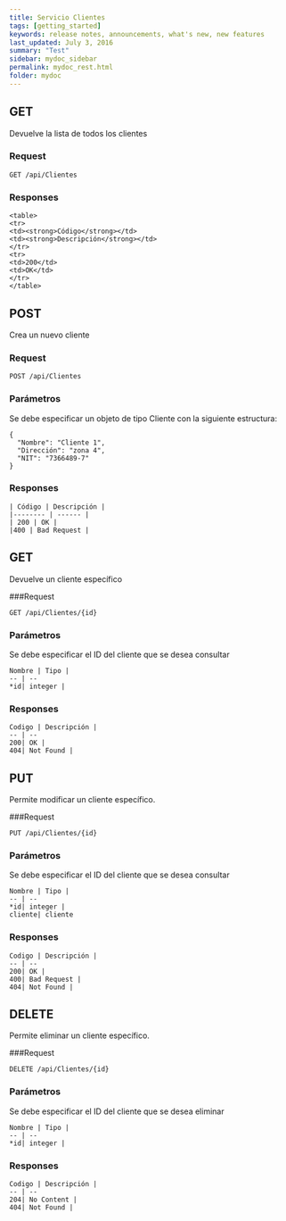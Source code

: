 ```yaml
---
title: Servicio Clientes
tags: [getting_started]
keywords: release notes, announcements, what's new, new features
last_updated: July 3, 2016
summary: "Test"
sidebar: mydoc_sidebar
permalink: mydoc_rest.html
folder: mydoc
---
```


## GET

Devuelve la lista de todos los clientes

### Request

```yamll
GET /api/Clientes
```

### Responses
```yamll
<table>
<tr>
<td><strong>Código</strong></td>
<td><strong>Descripción</strong></td>
</tr>
<tr>
<td>200</td>
<td>OK</td>
</tr>
</table>
```

## POST
Crea un nuevo cliente

### Request
```yamll
POST /api/Clientes
```

### Parámetros
Se debe especificar un objeto de tipo Cliente con la siguiente estructura:
```yamll
{
  "Nombre": "Cliente 1",
  "Dirección": "zona 4",
  "NIT": "7366489-7"
}
```

### Responses
```yamll
| Código | Descripción |
|-------- | ------ |
| 200 | OK |
|400 | Bad Request |
```

## GET
Devuelve un cliente específico

###Request
```yamll
GET /api/Clientes/{id}
```

### Parámetros
Se debe especificar el ID del cliente que se desea consultar

```yamll
Nombre | Tipo | 
-- | --
*id| integer | 
```
### Responses
```yamll
Codigo | Descripción | 
-- | --
200| OK | 
404| Not Found |
```

## PUT
Permite modificar un cliente específico.

###Request
```yamll
PUT /api/Clientes/{id}
```

### Parámetros
Se debe especificar el ID del cliente que se desea consultar

```yamll
Nombre | Tipo | 
-- | --
*id| integer | 
cliente| cliente
```
### Responses
```yamll
Codigo | Descripción | 
-- | --
200| OK | 
400| Bad Request |
404| Not Found |
```

## DELETE
Permite eliminar un cliente específico.

###Request
```yamll
DELETE /api/Clientes/{id}
```

### Parámetros
Se debe especificar el ID del cliente que se desea eliminar

```yamll
Nombre | Tipo | 
-- | --
*id| integer | 
```

### Responses
```yamll
Codigo | Descripción | 
-- | --
204| No Content | 
404| Not Found |
```
